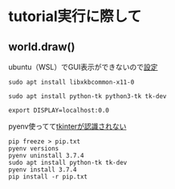# tutorial実行に際して
 
## world.draw()
ubuntu（WSL）でGUI表示ができないので[設定](https://qiita.com/nishiys/items/3b8c1670891f745c5a81)  
```
sudo apt install libxkbcommon-x11-0

sudo apt install python-tk python3-tk tk-dev

export DISPLAY=localhost:0.0
```  

pyenv使ってて[tkinterが認識されない](http://dragstar.hatenablog.com/entry/2016/09/23/110714)  
```
pip freeze > pip.txt
pyenv versions
pyenv uninstall 3.7.4
sudo apt install python-tk tk-dev
pyenv install 3.7.4
pip install -r pip.txt
```  
